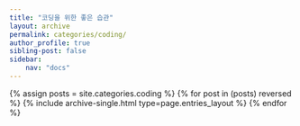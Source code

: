 ```yaml
---
title: "코딩을 위한 좋은 습관"
layout: archive
permalink: categories/coding/
author_profile: true
sibling-post: false
sidebar: 
    nav: "docs"
---
```


{% assign posts = site.categories.coding %}
{% for post in (posts) reversed %} {% include archive-single.html type=page.entries_layout %} {% endfor %}